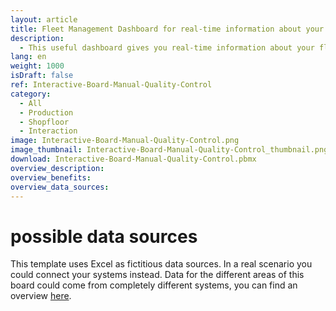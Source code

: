 ```yaml
---
layout: article
title: Fleet Management Dashboard for real-time information about your fleet
description: 
  - This useful dashboard gives you real-time information about your fleet and makes your fleet management easier! Keep an eye on how many vehicles are available for your drivers and which ones are currently in use or in the workshop. Additionally, this Fleet Management Dashboard shows you when exactly the next appointments for the workshop or customer service are scheduled. Other important key figures such as the costs for fuel, maintenance or insurance as well as the kilometers driven are also presented in a clear manner - in comprehensible diagrams and, of course, in real time.
lang: en
weight: 1000
isDraft: false
ref: Interactive-Board-Manual-Quality-Control
category:
  - All
  - Production
  - Shopfloor
  - Interaction
image: Interactive-Board-Manual-Quality-Control.png
image_thumbnail: Interactive-Board-Manual-Quality-Control_thumbnail.png
download: Interactive-Board-Manual-Quality-Control.pbmx
overview_description:
overview_benefits:
overview_data_sources:
---
```

# possible data sources
This template uses Excel as fictitious data sources. In a real scenario you could connect your systems instead. Data for the different areas of this board could come from completely different systems, you can find an overview [here](https://peakboard.com/en/interfaces/).
